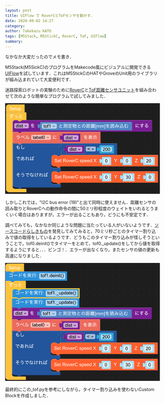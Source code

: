 ```yaml
---
layout: post
title: UIFlow で RoverCとToFセンサを動かす．
date: 2020-09-02 14:27
category: 
author: Takekazu KATO
tags: [M5Stack, M5StickC, RoverC, ToF, UIFlow]
summary: 
---
```

なかなか大変だったのでメモ書き．

M5Stack(M5SickC)のプログラムをMakecode風にビジュアルに開発できる[UIFlow](https://m5stack.github.io/UIFlow_doc/ja/)を試しています．これはM5StickCのHATやGroveのUnit用のライブラリが組み込まれていて大変便利です．

迷路探索ロボットの実験のために[RoverC](https://www.switch-science.com/catalog/6206/)と[ToF距離センサユニット](https://www.switch-science.com/catalog/5219/)を組み合わせて次のような簡単なプログラムで試してみました．

![プログラム](images/2020-09-04-09-27-31.png)

しかしこれでは，"I2C bus error (19)"と出て同時に使えません．距離センサの読み取りとRoverCへの動作命令の間に50ミリ秒程度のウェイトをいれるとうまくいく場合はありますが，エラーが出ることもあり，どうにも不安定です．

調べてみても，なかなか同じような問題に当たっている人がいないようです．[ソースコードらしきもの](https://github.com/m5stack/UIFlow-Code/blob/master/units/_tof.py)を発見してみてみると，70ミリ秒ごとのタイマー割り込みで値の取得をしているようです．どうもこのタイマー割り込みが怪しそうということで，tof0.deinit()でタイマーをとめて，tof0._update()をしてから値を取得するようにすると．．．ビンゴ！．エラーが出なくなり，またセンサの値の更新も高速になりました．

![プログラム2](images/2020-09-04-09-30-19.png)

最終的にこの_tof.pyを参考にしながら，タイマー割り込みを使わないCustom Blockを作成しました．
